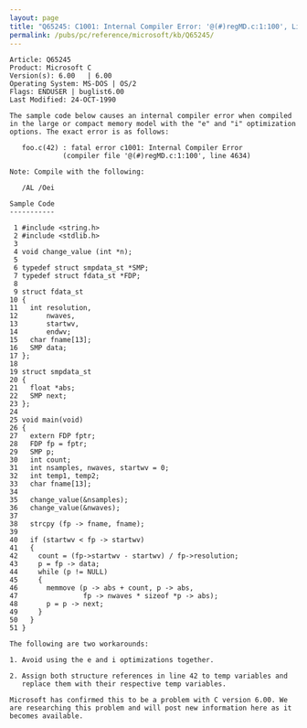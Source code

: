 ```yaml
---
layout: page
title: "Q65245: C1001: Internal Compiler Error: '@(#)regMD.c:1:100', Line 4634"
permalink: /pubs/pc/reference/microsoft/kb/Q65245/
---
```


	Article: Q65245
	Product: Microsoft C
	Version(s): 6.00   | 6.00
	Operating System: MS-DOS | OS/2
	Flags: ENDUSER | buglist6.00
	Last Modified: 24-OCT-1990
	
	The sample code below causes an internal compiler error when compiled
	in the large or compact memory model with the "e" and "i" optimization
	options. The exact error is as follows:
	
	   foo.c(42) : fatal error c1001: Internal Compiler Error
	             (compiler file '@(#)regMD.c:1:100', line 4634)
	
	Note: Compile with the following:
	
	   /AL /Oei
	
	Sample Code
	-----------
	
	 1 #include <string.h>
	 2 #include <stdlib.h>
	 3
	 4 void change_value (int *n);
	 5
	 6 typedef struct smpdata_st *SMP;
	 7 typedef struct fdata_st *FDP;
	 8
	 9 struct fdata_st
	10 {
	11   int resolution,
	12       nwaves,
	13       startwv,
	14       endwv;
	15   char fname[13];
	16   SMP data;
	17 };
	18
	19 struct smpdata_st
	20 {
	21   float *abs;
	22   SMP next;
	23 };
	24
	25 void main(void)
	26 {
	27   extern FDP fptr;
	28   FDP fp = fptr;
	29   SMP p;
	30   int count;
	31   int nsamples, nwaves, startwv = 0;
	32   int temp1, temp2;
	33   char fname[13];
	34
	35   change_value(&nsamples);
	36   change_value(&nwaves);
	37
	38   strcpy (fp -> fname, fname);
	39
	40   if (startwv < fp -> startwv)
	41   {
	42     count = (fp->startwv - startwv) / fp->resolution;
	43     p = fp -> data;
	44     while (p != NULL)
	45     {
	46       memmove (p -> abs + count, p -> abs,
	47                fp -> nwaves * sizeof *p -> abs);
	48       p = p -> next;
	49     }
	50   }
	51 }
	
	The following are two workarounds:
	
	1. Avoid using the e and i optimizations together.
	
	2. Assign both structure references in line 42 to temp variables and
	   replace them with their respective temp variables.
	
	Microsoft has confirmed this to be a problem with C version 6.00. We
	are researching this problem and will post new information here as it
	becomes available.
